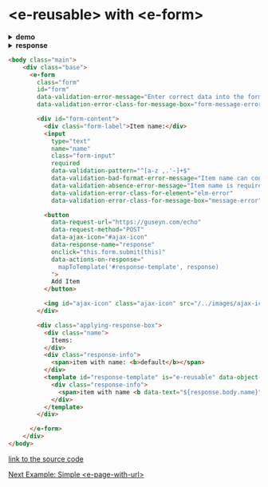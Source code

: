 # &lt;e-reusable&gt; with &lt;e-form&gt;

<details><summary><b>demo</b></summary>
  
<a href="http://www.youtube.com/watch?feature=player_embedded&v=YvHDR3Dr1SU" target="_blank">
	<img class="youtube-video" src="http://img.youtube.com/vi/YvHDR3Dr1SU/0.jpg" width="450"/>
</a>

</details><details><summary><b>response</b></summary>

```bash
Request URL: http://localhost:8000/echo
Request Method: GET
Request Body: {"name": "some name"}
-------------------------------------------
Status Code: 200 ok
Content-Type: application/json
```
```json
{
"name": "some name"
}
```

</details>

```html
<body class="main">
	<div class="base">
	  <e-form
	    class="form"
	    id="form"
	    data-validation-error-message="Enter correct data into the form, please"
	    data-validation-error-class-for-message-box="form-message-error">

	    <div id="form-content">
	      <div class="form-label">Item name:</div>
	      <input
	        type="text"
	        name="name"
	        class="form-input"
	        required
	        data-validation-pattern="^[a-z ,.'-]+$"
	        data-validation-bad-format-error-message="Item name can contain only alphabetic characters"
	        data-validation-absence-error-message="Item name is required"
	        data-validation-error-class-for-element="elm-error"
	        data-validation-error-class-for-message-box="message-error">

	      <button
	        data-request-url="https://guseyn.com/echo"
	        data-request-method="POST"
	        data-ajax-icon="#ajax-icon"
	        data-response-name="response"
	        onclick="this.form.submit(this)"
	        data-actions-on-response="
	          mapToTemplate('#response-template', response)
	        ">
	        Add Item
	      </button>

	      <img id="ajax-icon" class="ajax-icon" src="/../images/ajax-icon.svg"/>
	    </div>

	    <div class="applying-response-box">
	      <div class="name">
	        Items:
	      </div>
	      <div class="response-info">
	        <span>item with name: <b>default</b></span>
	      </div>
	      <template id="response-template" is="e-reusable" data-object-name="response">
	        <div class="response-info">
	          <span>item with name <b data-text="${response.body.name}"></b></span>
	        </div>
	      </template>
	    </div>

	  </e-form>
	</div> 
</body>
```
[link to the source code](https://github.com/Guseyn/EHTML/blob/master/examples/static/html/e-reusable-with-e-form.html)

[Next Example: Simple &lt;e-page-with-url&gt;](/html/examples/simple-e-page-with-url.html)
